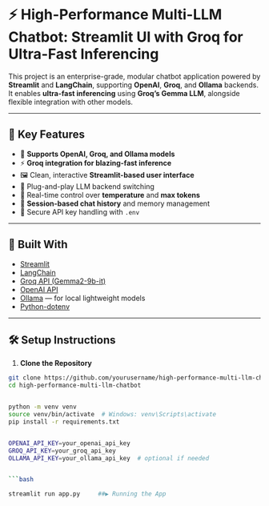 # ⚡ High-Performance Multi-LLM Chatbot: Streamlit UI with Groq for Ultra-Fast Inferencing

This project is an enterprise-grade, modular chatbot application powered by **Streamlit** and **LangChain**, supporting **OpenAI**, **Groq**, and **Ollama** backends. It enables **ultra-fast inferencing** using **Groq’s Gemma LLM**, alongside flexible integration with other models.

---

## 🚀 Key Features

- 🧠 **Supports OpenAI, Groq, and Ollama models**
- ⚡ **Groq integration for blazing-fast inference**
- 🖼️ Clean, interactive **Streamlit-based user interface**
- 🧩 Plug-and-play LLM backend switching
- 🔧 Real-time control over **temperature** and **max tokens**
- 📜 **Session-based chat history** and memory management
- 🔐 Secure API key handling with `.env`

---

## 🧱 Built With

- [Streamlit](https://streamlit.io/)
- [LangChain](https://www.langchain.com/)
- [Groq API (Gemma2-9b-it)](https://console.groq.com/)
- [OpenAI API](https://platform.openai.com/)
- [Ollama](https://ollama.com/) — for local lightweight models
- [Python-dotenv](https://pypi.org/project/python-dotenv/)

---

## 🛠️ Setup Instructions

1. **Clone the Repository**

```bash
git clone https://github.com/yourusername/high-performance-multi-llm-chatbot.git
cd high-performance-multi-llm-chatbot


python -m venv venv
source venv/bin/activate  # Windows: venv\Scripts\activate
pip install -r requirements.txt


OPENAI_API_KEY=your_openai_api_key
GROQ_API_KEY=your_groq_api_key
OLLAMA_API_KEY=your_ollama_api_key  # optional if needed


```bash

streamlit run app.py     ##▶️ Running the App






